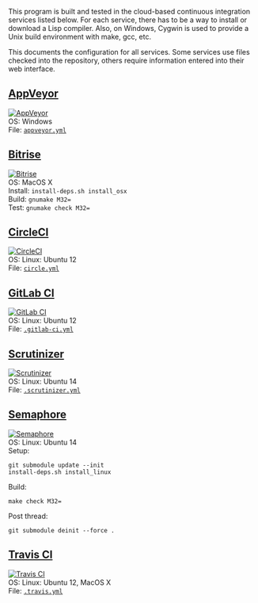 This program is built and tested in the cloud-based continuous
integration services listed below.  For each service, there has to be
a way to install or download a Lisp compiler.  Also, on Windows,
Cygwin is used to provide a Unix build environment with make, gcc,
etc.

This documents the configuration for all services.  Some services use
files checked into the repository, others require information entered
into their web interface.

## [AppVeyor](http://appveyor.com/)
[![AppVeyor](https://ci.appveyor.com/api/projects/status/r8wuvf0n0obp3n14)](https://ci.appveyor.com/project/larsbrinkhoff/lbforth/history)  
OS: Windows  
File: [`appveyor.yml`](https://github.com/larsbrinkhoff/lbForth/blob/master/appveyor.yml)

## [Bitrise](http://bitrise.io/)
[![Bitrise](https://www.bitrise.io/app/663938c8cb3bee14.svg?token=34FFBj3CLaI1yWXqou5JEg&branch=master)](https://www.bitrise.io/app/663938c8cb3bee14)  
OS: MacOS X  
Install: `install-deps.sh install_osx`  
Build: `gnumake M32=`  
Test: `gnumake check M32=`

## [CircleCI](http://circleci.com/)
[![CircleCI](https://circleci.com/gh/larsbrinkhoff/lbForth.svg?style=svg)](https://circleci.com/gh/larsbrinkhoff/lbForth)  
OS: Linux: Ubuntu 12  
File: [`circle.yml`](https://github.com/larsbrinkhoff/lbForth/blob/master/circle.yml)

## [GitLab CI](http://gitlab.com/)
[![GitLab CI](https://gitlab.com/larsbrinkhoff/lbForth/badges/master/build.svg)](https://gitlab.com/larsbrinkhoff/lbForth/commits/master)  
OS: Linux: Ubuntu 12  
File: [`.gitlab-ci.yml`](https://github.com/larsbrinkhoff/lbForth/blob/master/.gitlab-ci.yml)

## [Scrutinizer](http://scrutinizer-ci.com/)
[![Scrutinizer](https://scrutinizer-ci.com/g/larsbrinkhoff/lbForth/badges/build.png)](https://scrutinizer-ci.com/g/larsbrinkhoff/lbForth/)  
OS: Linux: Ubuntu 14  
File: [`.scrutinizer.yml`](https://github.com/larsbrinkhoff/lbForth/blob/master/.scrutinizer.yml)

## [Semaphore](http://semaphoreci.com/)
[![Semaphore](https://semaphoreci.com/api/v1/projects/726d1f9e-ae3a-4ef6-b109-39b2eeef14b1/531496/badge.svg)](https://semaphoreci.com/larsbrinkhoff/lbforth)  
OS: Linux: Ubuntu 14  
Setup:

    git submodule update --init
    install-deps.sh install_linux

Build:

    make check M32=

Post thread:

    git submodule deinit --force .

## [Travis CI](http://travis-ci.org/)
[![Travis CI](https://travis-ci.org/larsbrinkhoff/lbForth.svg?branch=master)](https://travis-ci.org/larsbrinkhoff/lbForth)  
OS: Linux: Ubuntu 12, MacOS X  
File: [`.travis.yml`](https://github.com/larsbrinkhoff/lbForth/blob/master/.travis.yml)
